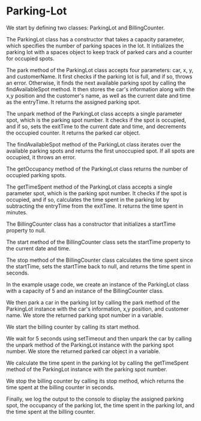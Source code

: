 # Parking-Lot
We start by defining two classes: ParkingLot and BillingCounter.

The ParkingLot class has a constructor that takes a capacity parameter, which specifies the number of parking spaces in the lot. It initializes the parking lot with a spaces object to keep track of parked cars and a counter for occupied spots.

The park method of the ParkingLot class accepts four parameters: car, x, y, and customerName. It first checks if the parking lot is full, and if so, throws an error. Otherwise, it finds the next available parking spot by calling the findAvailableSpot method. It then stores the car's information along with the x,y position and the customer's name, as well as the current date and time as the entryTime. It returns the assigned parking spot.

The unpark method of the ParkingLot class accepts a single parameter spot, which is the parking spot number. It checks if the spot is occupied, and if so, sets the exitTime to the current date and time, and decrements the occupied counter. It returns the parked car object.

The findAvailableSpot method of the ParkingLot class iterates over the available parking spots and returns the first unoccupied spot. If all spots are occupied, it throws an error.

The getOccupancy method of the ParkingLot class returns the number of occupied parking spots.

The getTimeSpent method of the ParkingLot class accepts a single parameter spot, which is the parking spot number. It checks if the spot is occupied, and if so, calculates the time spent in the parking lot by subtracting the entryTime from the exitTime. It returns the time spent in minutes.

The BillingCounter class has a constructor that initializes a startTime property to null.

The start method of the BillingCounter class sets the startTime property to the current date and time.

The stop method of the BillingCounter class calculates the time spent since the startTime, sets the startTime back to null, and returns the time spent in seconds.

In the example usage code, we create an instance of the ParkingLot class with a capacity of 5 and an instance of the BillingCounter class.

We then park a car in the parking lot by calling the park method of the ParkingLot instance with the car's information, x,y position, and customer name. We store the returned parking spot number in a variable.

We start the billing counter by calling its start method.

We wait for 5 seconds using setTimeout and then unpark the car by calling the unpark method of the ParkingLot instance with the parking spot number. We store the returned parked car object in a variable.

We calculate the time spent in the parking lot by calling the getTimeSpent method of the ParkingLot instance with the parking spot number.

We stop the billing counter by calling its stop method, which returns the time spent at the billing counter in seconds.

Finally, we log the output to the console to display the assigned parking spot, the occupancy of the parking lot, the time spent in the parking lot, and the time spent at the billing counter.
